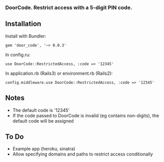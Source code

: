 ### DoorCode. Restrict access with a 5-digit PIN code.

## Installation

Install with Bundler:

    gem 'door_code', '~> 0.0.3'
    
In config.ru:

    use DoorCode::RestrictedAccess, :code => '12345'
    
In application.rb (Rails3) or environment.rb (Rails2):

    config.middleware.use DoorCode::RestrictedAccess, :code => '12345'

## Notes

* The default code is '12345'
* If the code passed to DoorCode is invalid (eg contains non-digits), the default code will be assigned

## To Do

* Example app (heroku, sinatra)
* Allow specifying domains and paths to restrict access conditionally
